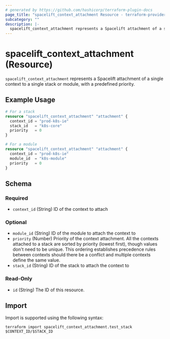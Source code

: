 ```yaml
---
# generated by https://github.com/hashicorp/terraform-plugin-docs
page_title: "spacelift_context_attachment Resource - terraform-provider-spacelift"
subcategory: ""
description: |-
  spacelift_context_attachment represents a Spacelift attachment of a single context to a single stack or module, with a predefined priority.
---
```


# spacelift_context_attachment (Resource)

`spacelift_context_attachment` represents a Spacelift attachment of a single context to a single stack or module, with a predefined priority.

## Example Usage

```terraform
# For a stack
resource "spacelift_context_attachment" "attachment" {
  context_id = "prod-k8s-ie"
  stack_id   = "k8s-core"
  priority   = 0
}

# For a module
resource "spacelift_context_attachment" "attachment" {
  context_id = "prod-k8s-ie"
  module_id  = "k8s-module"
  priority   = 0
}
```

<!-- schema generated by tfplugindocs -->
## Schema

### Required

- `context_id` (String) ID of the context to attach

### Optional

- `module_id` (String) ID of the module to attach the context to
- `priority` (Number) Priority of the context attachment. All the contexts attached to a stack are sorted by priority (lowest first), though values don't need to be unique. This ordering establishes precedence rules between contexts should there be a conflict and multiple contexts define the same value.
- `stack_id` (String) ID of the stack to attach the context to

### Read-Only

- `id` (String) The ID of this resource.

## Import

Import is supported using the following syntax:

```shell
terraform import spacelift_context_attachment.test_stack $CONTEXT_ID/$STACK_ID
```
